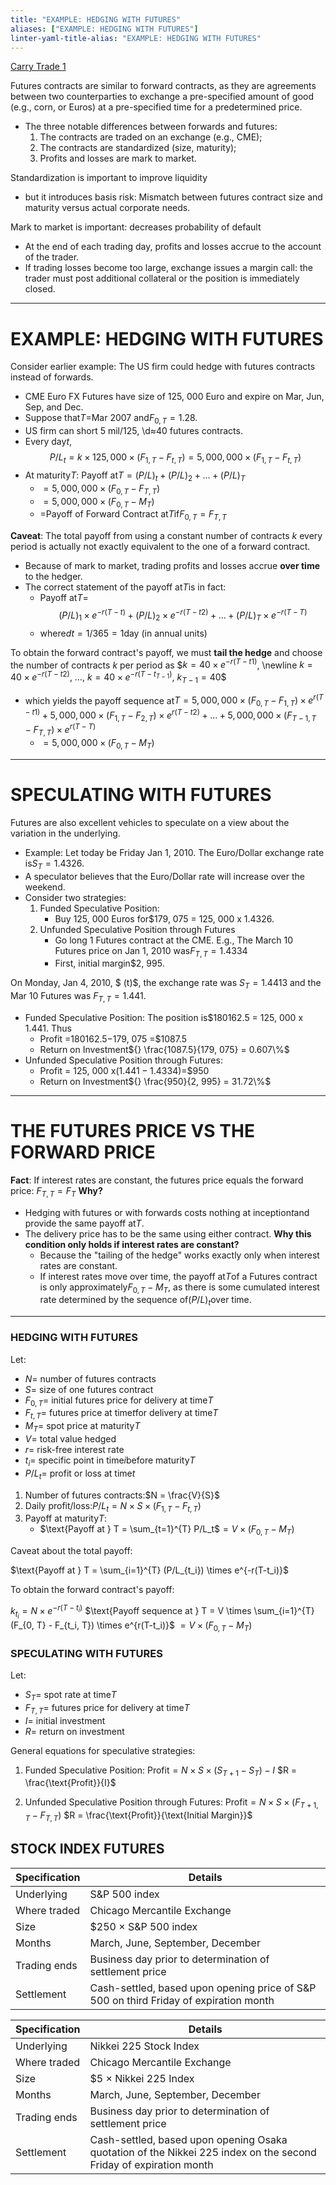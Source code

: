 ```yaml
---
title: "EXAMPLE: HEDGING WITH FUTURES"
aliases: ["EXAMPLE: HEDGING WITH FUTURES"]
linter-yaml-title-alias: "EXAMPLE: HEDGING WITH FUTURES"
---
```


[Carry Trade 1](Carry%20Trade%201.md)

Futures contracts are similar to forward contracts,  as they are agreements between two counterparties to exchange a pre-specified amount of good (e.g.,  corn,  or Euros) at a pre-specified time for a predetermined price.

- The three notable differences between forwards and futures:
  1. The contracts are traded on an exchange (e.g.,  CME);
  1. The contracts are standardized (size,  maturity);
  1. Profits and losses are mark to market.

Standardization is important to improve liquidity

- but it introduces basis risk: Mismatch between futures contract size and maturity versus actual corporate needs.

Mark to market is important: decreases probability of default

- At the end of each trading day,  profits and losses accrue to the account of the trader.
- If trading losses become too large,  exchange issues a margin call: the trader must post additional collateral or the position is immediately closed.

---

# EXAMPLE: HEDGING WITH FUTURES

Consider earlier example: The US firm could hedge with futures contracts instead of forwards.

- CME Euro FX Futures have size of 125, 000 Euro and expire on Mar,  Jun,  Sep,  and Dec.
- Suppose that$T =$Mar 2007 and$F_{0, T} = 1.28$.
- US firm can short 5 mil/125, \d$\approx$40 futures contracts.
- Every day$t$, $$P/L_t = k \times 125, 000 \times (F_{1, T} - F_{t, T}) =5, 000, 000\times (F_{1, T} - F_{t, T})$$
- At maturity$T$: Payoff at$T = (P/L)_t + (P/L)_2 + … + (P/L)_T$
  - $=5, 000, 000\times (F_{0, T} - F_{T, T})$
  - $=5, 000, 000\times (F_{0, T} - M_T)$
  - $=$Payoff of Forward Contract at$T$if$F_{0, T} = F_{T, T}$

**Caveat**: The total payoff from using a constant number of contracts $k$ every period is actually not exactly equivalent to the one of a forward contract.

- Because of mark to market,  trading profits and losses accrue **over time** to the hedger.
- The correct statement of the payoff at$T$is in fact:
  - Payoff at$T$=$$(P/L)_1 \times e^{-r(T-t)} + (P/L)_2 \times e^{-r(T-t2)} + … + (P/L)_T \times e^{-r(T-T)}$$
  - where$dt = 1/365 = 1$day (in annual units)

To obtain the forward contract's payoff,  we must **tail the hedge** and choose the number of contracts $k$ per period as $$k = 40 \times e^{-r(T-t1)}$,  \newline
$k = 40 \times e^{-r(T-t2)}$,  …, $k = 40 \times e^{-r(T-t_{T-1})}$, $k_{T-1} = 40$$

- which yields the payoff sequence at$T =5, 000, 000\times (F_{0, T} - F_{1, T}) \times e^{r(T-t1)} + 5, 000, 000\times (F_{1, T} - F_{2, T}) \times e^{r(T-t2)} + … + 5, 000, 000\times (F_{T-1, T} - F_{T, T}) \times e^{r(T-T)}$
  - $=5, 000, 000\times (F_{0, T} - M_T)$

---

# SPECULATING WITH FUTURES

Futures are also excellent vehicles to speculate on a view about the variation in the underlying.

- Example: Let today be Friday Jan 1,  2010. The Euro/Dollar exchange rate is${} S_T = 1.4326$.
- A speculator believes that the Euro/Dollar rate will increase over the weekend.
- Consider two strategies:
  1. Funded Speculative Position:
	  - Buy 125, 000 Euros for$179, 075 = 125, 000 x 1.4326.
  1. Unfunded Speculative Position through Futures
	  - Go long 1 Futures contract at the CME. E.g.,  The March 10 Futures price on Jan 1,  2010 was$F_{T, T} = 1.4334$
	  - First,  initial margin$2, 995.

On Monday,  Jan 4,  2010,  $ (t)$,  the exchange rate was ${} S_T = 1.4413$ and the Mar 10 Futures was $F_{T, T} = 1.441$.

- Funded Speculative Position: The position is$180162.5 = 125, 000 x 1.441. Thus
  - Profit =$180162.5 -$179, 075 =$1087.5
  - Return on Investment${} \frac{1087.5}{179, 075} = 0.607\%$
- Unfunded Speculative Position through Futures:
  - Profit = 125, 000 x$(1.441 - 1.4334)$=$950
  - Return on Investment${} \frac{950}{2, 995} = 31.72\%$

---

# THE FUTURES PRICE VS THE FORWARD PRICE

**Fact**: If interest rates are constant,  the futures price equals the forward price: $F_{T, T} = F_{T}$
**Why?**

- Hedging with futures or with forwards costs nothing at inception$t$and provide the same payoff at$T$.
- The delivery price has to be the same using either contract.
**Why this condition only holds if interest rates are constant?**
  - Because the "tailing of the hedge" works exactly only when interest rates are constant.
  - If interest rates move over time,  the payoff at$T$of a Futures contract is only approximately$F_{0, T} - M_T$,  as there is some cumulated interest rate determined by the sequence of$(P/L)_t$over time.

---
### HEDGING WITH FUTURES

Let:

- $N$= number of futures contracts
- $S$= size of one futures contract
- $F_{0, T}$= initial futures price for delivery at time$T$
- $F_{t, T}$= futures price at time$t$for delivery at time$T$
- $M_T$= spot price at maturity$T$
- $V$= total value hedged
- $r$= risk-free interest rate
- $t_i$= specific point in time$i$before maturity$T$
- $P/L_t$= profit or loss at time$t$

1. Number of futures contracts:$N = \frac{V}{S}$
1. Daily profit/loss:$P/L_t = N \times S \times (F_{1, T} - F_{t, T})$
1. Payoff at maturity$T$:
	- $\text{Payoff at } T = \sum_{t=1}^{T} P/L_t$$= V \times (F_{0, T} - M_T)$

Caveat about the total payoff:

$\text{Payoff at } T = \sum_{i=1}^{T} (P/L_{t_i}) \times e^{-r(T-t_i)}$

To obtain the forward contract's payoff:

$k_{t_i} = N \times e^{-r(T-t_i)}$
$\text{Payoff sequence at } T = V \times \sum_{i=1}^{T} (F_{0, T} - F_{t_i, T}) \times e^{r(T-t_i)}$
$= V \times (F_{0, T} - M_T)$

### SPECULATING WITH FUTURES

Let:

- $S_T$= spot rate at time$T$
- $F_{T, T}$= futures price for delivery at time$T$
- $I$= initial investment
- $R$= return on investment

General equations for speculative strategies:

1. Funded Speculative Position:
$\text{Profit} = N \times S \times (S_{T+1} - S_T) - I$
$R = \frac{\text{Profit}}{I}$

1. Unfunded Speculative Position through Futures:
$\text{Profit} = N \times S \times (F_{T+1, T} - F_{T, T})$
$R = \frac{\text{Profit}}{\text{Initial Margin}}$

## STOCK INDEX FUTURES

| Specification | Details |
|---------------|---------|
| Underlying    | S&P 500 index |
| Where traded  | Chicago Mercantile Exchange |
| Size          |$250 × S&P 500 index |
| Months        | March,  June,  September,  December |
| Trading ends  | Business day prior to determination of settlement price |
| Settlement    | Cash-settled,  based upon opening price of S&P 500 on third Friday of expiration month |

| Specification | Details                                                                                                           |
| ------------- | ----------------------------------------------------------------------------------------------------------------- |
| Underlying    | Nikkei 225 Stock Index                                                                                            |
| Where traded  | Chicago Mercantile Exchange                                                                                       |
| Size          | $5 × Nikkei 225 Index                                                                                             |
| Months        | March,  June,  September,  December                                                                                  |
| Trading ends  | Business day prior to determination of settlement price                                                           |
| Settlement    | Cash-settled,  based upon opening Osaka quotation of the Nikkei 225 index on the second Friday of expiration month |